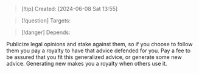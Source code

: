 
>[!tip] Created: [2024-06-08 Sat 13:55]

>[!question] Targets: 

>[!danger] Depends: 

Publicize legal opinions and stake against them, so if you choose to follow them you pay a royalty to have that advice defended for you.  Pay a fee to be assured that you fit this generalized advice, or generate some new advice.  Generating new makes you a royalty when others use it.